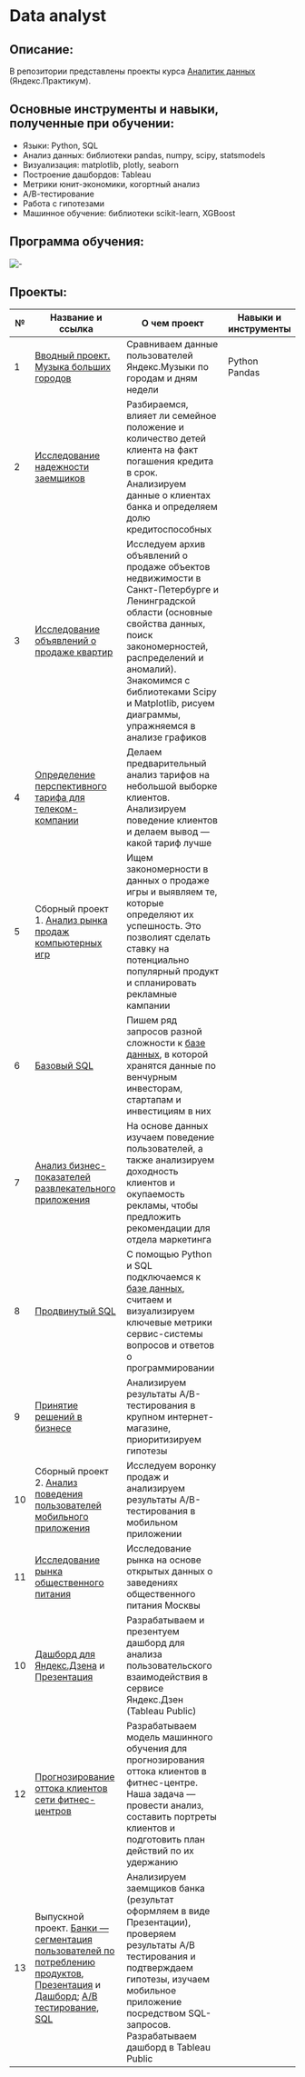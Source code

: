 # Data analyst

## Описание:
В репозитории представлены проекты курса [Аналитик данных](https://praktikum.yandex.ru/data-analyst/) (Яндекс.Практикум).

## Основные инструменты и навыки, полученные при обучении:
- Языки: Python, SQL
- Анализ данных: библиотеки pandas, numpy, scipy, statsmodels
- Визуализация: matplotlib, plotly, seaborn
- Построение дашбордов: Tableau
- Метрики юнит-экономики, когортный анализ
- А/В-тестирование
- Работа с гипотезами
- Машинное обучение: библиотеки scikit-learn, XGBoost

## Программа обучения:
![-](/program.png)

## Проекты:
| №| Название и ссылка | О чем проект                                                     | Навыки и инструменты           |  
|---------------|-------------------|------------------------------------------------------------------|----------------|
|1              |[Вводный проект. Музыка больших городов](big_cities_music/)|Сравниваем данные пользователей Яндекс.Музыки по городам и дням недели|Python Pandas|
|2              |[Исследование надежности заемщиков](https://github.com/ovalentinka/Data_analyst/blob/98fad319dfe1d50818843e3ffe9bbed6db032391/yandex_bank_karpova_new.ipynb)|Разбираемся, влияет ли семейное положение и количество детей клиента на факт погашения кредита в срок. Анализируем данные о клиентах банка и определяем долю кредитоспособных|
|3              |[Исследование объявлений о продаже квартир](https://github.com/ovalentinka/Data_analyst/blob/a53b94c6422955095c1348c9ed87d55b41886953/yandex_realty_karpova_new.ipynb)|Исследуем архив объявлений о продаже объектов недвижимости в Санкт-Петербурге и Ленинградской области (основные свойства данных, поиск закономерностей, распределений и аномалий). Знакомимся с библиотеками Scipy и Matplotlib, рисуем диаграммы, упражняемся в анализе графиков|
|4              |[Определение перспективного тарифа для телеком-компании](https://github.com/ovalentinka/Data_analyst/blob/6c1f197419e5e43b51d43080f595c974fedef3ad/yandex_megaline_karpova_new.ipynb)|Делаем предварительный анализ тарифов на небольшой выборке клиентов. Анализируем поведение клиентов и делаем вывод — какой тариф лучше|
|5              |Сборный проект 1. [Анализ рынка продаж компьютерных игр](https://github.com/ovalentinka/Data_analyst/blob/7e391d5f1296fccfb43c821cd6bb1bfe65bb1b86/yandex_games_karpova_new.ipynb)|Ищем закономерности в данных о продаже игры и выявляем те, которые определяют их успешность. Это позволият сделать ставку на потенциально популярный продукт и спланировать рекламные кампании|
|6              |[Базовый SQL](https://github.com/ovalentinka/Data_analyst/blob/b90e45be1270e5a6ded5064ff823c2fb4bbce7ce/2_sql_tasks.sql)|Пишем ряд запросов разной сложности к [базе данных](https://github.com/ovalentinka/Data_analyst/blob/b90e45be1270e5a6ded5064ff823c2fb4bbce7ce/1_sql.md), в которой хранятся данные по венчурным инвесторам, стартапам и инвестициям в них|
|7              |[Анализ бизнес-показателей развлекательного приложения](https://github.com/ovalentinka/Data_analyst/blob/76a530518d8515977520ec49c6303bd3221db94b/yandex_procrastinate_karpova_new.ipynb)|На основе данных изучаем поведение пользователей, а также анализируем доходность клиентов и окупаемость рекламы, чтобы предложить рекомендации для отдела маркетинга|
|8              |[Продвинутый SQL](https://github.com/ovalentinka/Data_analyst/blob/144fb34bdbe8325f3db3ac0cbf24916865fb3d8c/4_sql_tasks.sql)|С помощью Python и SQL подключаемся к [базе данных](https://github.com/ovalentinka/Data_analyst/blob/c76c790ba6d6c68f02807aa12eb80cb6a071c30b/3_sql.md), считаем и визуализируем ключевые метрики сервис-системы вопросов и ответов о программировании|
|9              |[Принятие решений в бизнесе](https://github.com/ovalentinka/Data_analyst/blob/31d419daa7ffc7b44f1321f9771ae77d2c9366c0/yandex_hypothesis_ab_karpova_new.ipynb)|Анализируем результаты A/B-тестирования в крупном интернет-магазине, приоритизируем гипотезы|
|10             |Сборный проект 2. [Анализ поведения пользователей мобильного приложения](https://github.com/ovalentinka/Data_analyst/blob/f9f813fcb747f11eeb9b39b7faf205bd0f3c6b06/yandex_logs_exp_karpova_new.ipynb)|Исследуем воронку продаж и анализируем результаты A/B-тестирования в мобильном приложении|
|11             |[Исследование рынка общественного питания](https://github.com/ovalentinka/Data_analyst/blob/09fad5d2f7eaeb3e11b3ddc931de857bbf59711a/yandex_restdata_karpova_new.ipynb)|Исследование рынка на основе открытых данных о заведениях общественного питания Москвы|
|10             |[Дашборд для Яндекс.Дзена](https://public.tableau.com/app/profile/oxana3540/viz/dashboard_YZen_ovk/Dashboard_YaZen) и [Презентация](https://disk.yandex.ru/i/pr1-iJXmgZGNaA)|Разрабатываем и презентуем дашборд для анализа пользовательского взаимодействия в сервисе Яндекс.Дзен (Tableau Public)|
|12             |[Прогнозирование оттока клиентов сети фитнес-центров](https://github.com/ovalentinka/Data_analyst/blob/b3c5f66d48d2355f00c8ab81a2c1dbf58a2d1bcc/yandex_gym_karpova_new.ipynb)|Разрабатываем модель машинного обучения для прогнозирования оттока клиентов в фитнес-центре. Наша задача — провести анализ, составить портреты клиентов и подготовить план действий по их удержанию|
|13             |Выпускной проект. [Банки — cегментация пользователей по потреблению продуктов](https://github.com/ovalentinka/Data_analyst/blob/5fa0ce818f14beab839dfa5cff00540d380ba085/yandex_ex1_bank_karpova_new.ipynb), [Презентация](https://disk.yandex.ru/i/8cfjBAFk_Oi8dg) и [Дашборд](https://public.tableau.com/app/profile/oxana3540/viz/product_activity/Dashboard1); [А/B тестирование](https://github.com/ovalentinka/Data_analyst/blob/7d13fd6e1496965387f8245b2f074d09cb273e24/yandex_ex2_ab_karpova_new.ipynb), [SQL](https://github.com/ovalentinka/Data_analyst/blob/3a98fdafa6bb8256d03a9ad0063407764cf6551f/yandex_ex3_SQL_karpova_new.ipynb)|Анализируем заемщиков банка (результат оформляем в виде Презентации), проверяем результаты А/B тестирования и подтверждаем гипотезы, изучаем мобильное приложение посредством SQL-запросов. Разрабатываем дашборд в Tableau Public|
